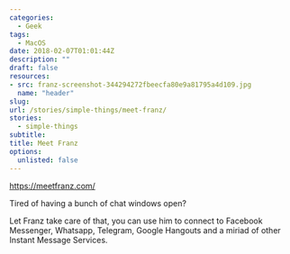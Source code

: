 ```yaml
---
categories: 
  - Geek
tags:
  - MacOS
date: 2018-02-07T01:01:44Z
description: ""
draft: false
resources: 
- src: franz-screenshot-344294272fbeecfa80e9a81795a4d109.jpg
  name: "header"
slug:
url: /stories/simple-things/meet-franz/
stories: 
  - simple-things
subtitle: 
title: Meet Franz
options:
  unlisted: false
---
```


https://meetfranz.com/

Tired of having a bunch of chat windows open?

Let Franz take care of that, you can use him to connect to Facebook Messenger, Whatsapp, Telegram, Google Hangouts and a miriad of other Instant Message Services.
<!--more-->